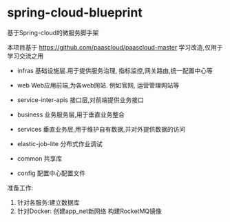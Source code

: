 # spring-cloud-blueprint
基于Spring-cloud的微服务脚手架

本项目基于 https://github.com/paascloud/paascloud-master 学习改造,仅用于学习交流之用


- infras
基础设施层.用于提供服务治理, 指标监控,网关路由,统一配置中心等

- web
Web应用前端,为各web网站. 例如官网, 运营管理网站等
- service-inter-apis
接口层,对前端提供业务接口
- business
业务服务层,用于垂直业务整合
- services
垂直业务层,用于维护自有数据,并对外提供数据的访问
- elastic-job-lite
分布式作业调试
- common
共享库
- config
配置中心配置文件


准备工作:
1. 针对各服务:建立数据库
2. 针对Docker:
    创建app_net新网络
    构建RocketMQ镜像

